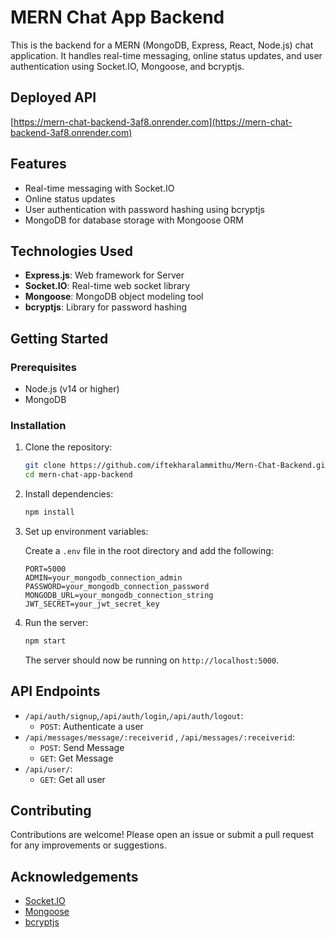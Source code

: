 # MERN Chat App Backend

This is the backend for a MERN (MongoDB, Express, React, Node.js) chat application. It handles real-time messaging, online status updates, and user authentication using Socket.IO, Mongoose, and bcryptjs.

## Deployed API

[https://mern-chat-backend-3af8.onrender.com](https://mern-chat-backend-3af8.onrender.com)

## Features

- Real-time messaging with Socket.IO
- Online status updates
- User authentication with password hashing using bcryptjs
- MongoDB for database storage with Mongoose ORM

## Technologies Used

- **Express.js**: Web framework for Server
- **Socket.IO**: Real-time web socket library
- **Mongoose**: MongoDB object modeling tool
- **bcryptjs**: Library for password hashing

## Getting Started

### Prerequisites

- Node.js (v14 or higher)
- MongoDB

### Installation

1. Clone the repository:

   ```bash
   git clone https://github.com/iftekharalammithu/Mern-Chat-Backend.git
   cd mern-chat-app-backend
   ```

2. Install dependencies:

   ```bash
   npm install
   ```

3. Set up environment variables:

   Create a `.env` file in the root directory and add the following:

   ```plaintext
   PORT=5000
   ADMIN=your_mongodb_connection_admin
   PASSWORD=your_mongodb_connection_password
   MONGODB_URL=your_mongodb_connection_string
   JWT_SECRET=your_jwt_secret_key

   ```

4. Run the server:

   ```bash
   npm start
   ```

   The server should now be running on `http://localhost:5000`.

## API Endpoints

- `/api/auth/signup`,`/api/auth/login`,`/api/auth/logout`:
  - `POST`: Authenticate a user
- `/api/messages/message/:receiverid` , `/api/messages/:receiverid`:
  - `POST`: Send Message
  - `GET`: Get Message
- `/api/user/`:
  - `GET`: Get all user

## Contributing

Contributions are welcome! Please open an issue or submit a pull request for any improvements or suggestions.

## Acknowledgements

- [Socket.IO](https://socket.io/)
- [Mongoose](https://mongoosejs.com/)
- [bcryptjs](https://www.npmjs.com/package/bcryptjs)
